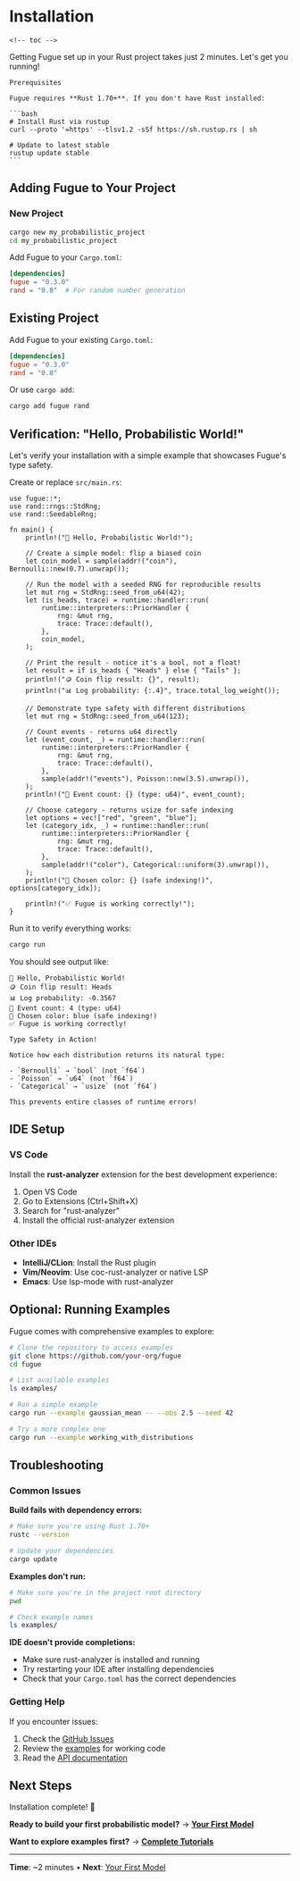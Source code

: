 # Installation

```admonish info title="Contents"
<!-- toc -->
```

Getting Fugue set up in your Rust project takes just 2 minutes. Let's get you running!

````admonish note
Prerequisites

Fugue requires **Rust 1.70+**. If you don't have Rust installed:

```bash
# Install Rust via rustup
curl --proto '=https' --tlsv1.2 -sSf https://sh.rustup.rs | sh

# Update to latest stable
rustup update stable
```

````

## Adding Fugue to Your Project

### New Project

```bash
cargo new my_probabilistic_project
cd my_probabilistic_project
```

Add Fugue to your `Cargo.toml`:

```toml
[dependencies]
fugue = "0.3.0"
rand = "0.8"  # For random number generation
```

## Existing Project

Add Fugue to your existing `Cargo.toml`:

```toml
[dependencies]
fugue = "0.3.0"
rand = "0.8"
```

Or use `cargo add`:

```bash
cargo add fugue rand
```

## Verification: "Hello, Probabilistic World!"

Let's verify your installation with a simple example that showcases Fugue's type safety.

Create or replace `src/main.rs`:

```rust,ignore
use fugue::*;
use rand::rngs::StdRng;
use rand::SeedableRng;

fn main() {
    println!("🎲 Hello, Probabilistic World!");

    // Create a simple model: flip a biased coin
    let coin_model = sample(addr!("coin"), Bernoulli::new(0.7).unwrap());

    // Run the model with a seeded RNG for reproducible results
    let mut rng = StdRng::seed_from_u64(42);
    let (is_heads, trace) = runtime::handler::run(
        runtime::interpreters::PriorHandler {
            rng: &mut rng,
            trace: Trace::default(),
        },
        coin_model,
    );

    // Print the result - notice it's a bool, not a float!
    let result = if is_heads { "Heads" } else { "Tails" };
    println!("🪙 Coin flip result: {}", result);
    println!("📊 Log probability: {:.4}", trace.total_log_weight());

    // Demonstrate type safety with different distributions
    let mut rng = StdRng::seed_from_u64(123);

    // Count events - returns u64 directly
    let (event_count, _) = runtime::handler::run(
        runtime::interpreters::PriorHandler {
            rng: &mut rng,
            trace: Trace::default(),
        },
        sample(addr!("events"), Poisson::new(3.5).unwrap()),
    );
    println!("🎯 Event count: {} (type: u64)", event_count);

    // Choose category - returns usize for safe indexing
    let options = vec!["red", "green", "blue"];
    let (category_idx, _) = runtime::handler::run(
        runtime::interpreters::PriorHandler {
            rng: &mut rng,
            trace: Trace::default(),
        },
        sample(addr!("color"), Categorical::uniform(3).unwrap()),
    );
    println!("🎨 Chosen color: {} (safe indexing!)", options[category_idx]);

    println!("✅ Fugue is working correctly!");
}
```

Run it to verify everything works:

```bash
cargo run
```

You should see output like:

```text
🎲 Hello, Probabilistic World!
🪙 Coin flip result: Heads
📊 Log probability: -0.3567
🎯 Event count: 4 (type: u64)
🎨 Chosen color: blue (safe indexing!)
✅ Fugue is working correctly!
```

```admonish tip
Type Safety in Action!

Notice how each distribution returns its natural type:

- `Bernoulli` → `bool` (not `f64`)
- `Poisson` → `u64` (not `f64`)
- `Categorical` → `usize` (not `f64`)

This prevents entire classes of runtime errors!
```

## IDE Setup

### VS Code

Install the **rust-analyzer** extension for the best development experience:

1. Open VS Code
2. Go to Extensions (Ctrl+Shift+X)
3. Search for "rust-analyzer"
4. Install the official rust-analyzer extension

### Other IDEs

- **IntelliJ/CLion**: Install the Rust plugin
- **Vim/Neovim**: Use coc-rust-analyzer or native LSP
- **Emacs**: Use lsp-mode with rust-analyzer

## Optional: Running Examples

Fugue comes with comprehensive examples to explore:

```bash
# Clone the repository to access examples
git clone https://github.com/your-org/fugue
cd fugue

# List available examples
ls examples/

# Run a simple example
cargo run --example gaussian_mean -- --obs 2.5 --seed 42

# Try a more complex one
cargo run --example working_with_distributions
```

## Troubleshooting

### Common Issues

**Build fails with dependency errors:**

```bash
# Make sure you're using Rust 1.70+
rustc --version

# Update your dependencies
cargo update
```

**Examples don't run:**

```bash
# Make sure you're in the project root directory
pwd

# Check example names
ls examples/
```

**IDE doesn't provide completions:**

- Make sure rust-analyzer is installed and running
- Try restarting your IDE after installing dependencies
- Check that your `Cargo.toml` has the correct dependencies

### Getting Help

If you encounter issues:

1. Check the [GitHub Issues](https://github.com/alexandernodeland/fugue/issues)
2. Review the [examples](https://github.com/alexandernodeland/fugue/tree/main/examples) for working code
3. Read the [API documentation](https://docs.rs/fugue)

## Next Steps

Installation complete! 🎉

**Ready to build your first probabilistic model?**
→ **[Your First Model](your-first-model.md)**

**Want to explore examples first?**
→ **[Complete Tutorials](../tutorials/README.md)**

---

**Time**: ~2 minutes • **Next**: [Your First Model](your-first-model.md)
